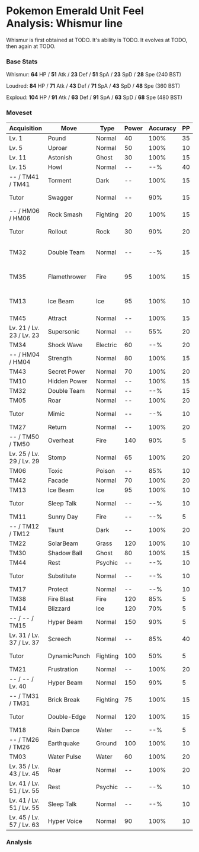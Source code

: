 # Pokemon Emerald Unit Feel Analysis: Whismur line

Whismur is first obtained at TODO. It's ability is TODO. It evolves at TODO, then again at TODO.

### Base Stats

Whismur: **64** HP / **51** Atk / **23** Def / **51** SpA / **23** SpD / **28** Spe (240 BST)

Loudred: **84** HP / **71** Atk / **43** Def / **71** SpA / **43** SpD / **48** Spe (360 BST)

Exploud: **104** HP / **91** Atk / **63** Def / **91** SpA / **63** SpD / **68** Spe (480 BST)

### Moveset

|Acquisition             |Move        |Type    |Power|Accuracy|PP |Notes                    |
|---                     |---         |---     |---  |---     |---|---                      |
|Lv. 1                   |Pound       |Normal  |40   |100%    |35 |                         |
|Lv. 5                   |Uproar      |Normal  |50   |100%    |10 |                         |
|Lv. 11                  |Astonish    |Ghost   |30   |100%    |15 |                         |
|Lv. 15                  |Howl        |Normal  |--   |--%     |40 |                         |
|-- / TM41 / TM41        |Torment     |Dark    |--   |100%    |15 |                         |
|Tutor                   |Swagger     |Normal  |--   |90%     |15 |Emerald only             |
|-- / HM06 / HM06        |Rock Smash  |Fighting|20   |100%    |15 |                         |
|Tutor                   |Rollout     |Rock    |30   |90%     |20 |Emerald only             |
|TM32                    |Double Team |Normal  |--   |--%     |15 |Buy at Game Corner       |
|TM35                    |Flamethrower|Fire    |95   |100%    |15 |Buy at Game Corner       |
|TM13                    |Ice Beam    |Ice     |95   |100%    |10 |Buy at Game Corner       |
|TM45                    |Attract     |Normal  |--   |100%    |15 |                         |
|Lv. 21 / Lv. 23 / Lv. 23|Supersonic  |Normal  |--   |55%     |20 |                         |
|TM34                    |Shock Wave  |Electric|60   |--%     |20 |                         |
|-- / HM04 / HM04        |Strength    |Normal  |80   |100%    |15 |                         |
|TM43                    |Secret Power|Normal  |70   |100%    |20 |                         |
|TM10                    |Hidden Power|Normal  |--   |100%    |15 |                         |
|TM32                    |Double Team |Normal  |--   |--%     |15 |                         |
|TM05                    |Roar        |Normal  |--   |100%    |20 |                         |
|Tutor                   |Mimic       |Normal  |--   |--%     |10 |Emerald only             |
|TM27                    |Return      |Normal  |--   |100%    |20 |                         |
|-- / TM50 / TM50        |Overheat    |Fire    |140  |90%     |5  |                         |
|Lv. 25 / Lv. 29 / Lv. 29|Stomp       |Normal  |65   |100%    |20 |                         |
|TM06                    |Toxic       |Poison  |--   |85%     |10 |                         |
|TM42                    |Facade      |Normal  |70   |100%    |20 |                         |
|TM13                    |Ice Beam    |Ice     |95   |100%    |10 |                         |
|Tutor                   |Sleep Talk  |Normal  |--   |--%     |10 |Emerald only             |
|TM11                    |Sunny Day   |Fire    |--   |--%     |5  |                         |
|-- / TM12 / TM12        |Taunt       |Dark    |--   |100%    |20 |                         |
|TM22                    |SolarBeam   |Grass   |120  |100%    |10 |                         |
|TM30                    |Shadow Ball |Ghost   |80   |100%    |15 |                         |
|TM44                    |Rest        |Psychic |--   |--%     |10 |                         |
|Tutor                   |Substitute  |Normal  |--   |--%     |10 |Emerald only             |
|TM17                    |Protect     |Normal  |--   |--%     |10 |                         |
|TM38                    |Fire Blast  |Fire    |120  |85%     |5  |                         |
|TM14                    |Blizzard    |Ice     |120  |70%     |5  |                         |
|-- / -- / TM15          |Hyper Beam  |Normal  |150  |90%     |5  |                         |
|Lv. 31 / Lv. 37 / Lv. 37|Screech     |Normal  |--   |85%     |40 |                         |
|Tutor                   |DynamicPunch|Fighting|100  |50%     |5  |Emerald only             |
|TM21                    |Frustration |Normal  |--   |100%    |20 |                         |
|-- / -- / Lv. 40        |Hyper Beam  |Normal  |150  |90%     |5  |                         |
|-- / TM31 / TM31        |Brick Break |Fighting|75   |100%    |15 |                         |
|Tutor                   |Double-Edge |Normal  |120  |100%    |15 |Emerald only             |
|TM18                    |Rain Dance  |Water   |--   |--%     |5  |                         |
|-- / TM26 / TM26        |Earthquake  |Ground  |100  |100%    |10 |                         |
|TM03                    |Water Pulse |Water   |60   |100%    |20 |                         |
|Lv. 35 / Lv. 43 / Lv. 45|Roar        |Normal  |--   |100%    |20 |                         |
|Lv. 41 / Lv. 51 / Lv. 55|Rest        |Psychic |--   |--%     |10 |                         |
|Lv. 41 / Lv. 51 / Lv. 55|Sleep Talk  |Normal  |--   |--%     |10 |                         |
|Lv. 45 / Lv. 57 / Lv. 63|Hyper Voice |Normal  |90   |100%    |10 |                         |

### Analysis